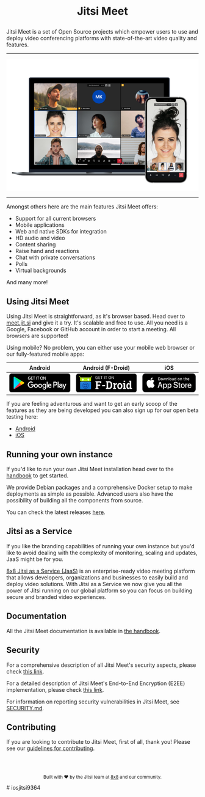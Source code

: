 # <p align="center">Jitsi Meet</p>

Jitsi Meet is a set of Open Source projects which empower users to use and deploy
video conferencing platforms with state-of-the-art video quality and features.

<hr />

<p align="center">
<img src="https://raw.githubusercontent.com/jitsi/jitsi-meet/master/readme-img1.png" width="900" />
</p>

<hr />

Amongst others here are the main features Jitsi Meet offers:

* Support for all current browsers
* Mobile applications
* Web and native SDKs for integration
* HD audio and video
* Content sharing
* Raise hand and reactions
* Chat with private conversations
* Polls
* Virtual backgrounds

And many more!

## Using Jitsi Meet

Using Jitsi Meet is straightforward, as it's browser based. Head over to [meet.jit.si](https://meet.jit.si) and give it a try. It's scalable and free to use. All you need is a Google, Facebook or GitHub account in order to start a meeting. All browsers are supported!

Using mobile? No problem, you can either use your mobile web browser or our fully-featured
mobile apps:

| Android | Android (F-Droid) | iOS |
|:-:|:-:|:-:|
| [<img src="resources/img/google-play-badge.png" height="50">](https://play.google.com/store/apps/details?id=org.jitsi.meet) | [<img src="resources/img/f-droid-badge.png" height="50">](https://f-droid.org/en/packages/org.jitsi.meet/) | [<img src="resources/img/appstore-badge.png" height="50">](https://itunes.apple.com/us/app/jitsi-meet/id1165103905) |

If you are feeling adventurous and want to get an early scoop of the features as they are being
developed you can also sign up for our open beta testing here:

* [Android](https://play.google.com/apps/testing/org.jitsi.meet)
* [iOS](https://testflight.apple.com/join/isy6ja7S)

## Running your own instance

If you'd like to run your own Jitsi Meet installation head over to the [handbook](https://jitsi.github.io/handbook/docs/devops-guide/) to get started.

We provide Debian packages and a comprehensive Docker setup to make deployments as simple as possible.
Advanced users also have the possibility of building all the components from source.

You can check the latest releases [here](https://jitsi.github.io/handbook/docs/releases).

## Jitsi as a Service

If you like the branding capabilities of running your own instance but you'd like
to avoid dealing with the complexity of monitoring, scaling and updates, JaaS might be
for you.

[8x8 Jitsi as a Service (JaaS)](https://jaas.8x8.vc) is an enterprise-ready video meeting platform that allows developers, organizations and businesses to easily build and deploy video solutions. With Jitsi as a Service we now give you all the power of Jitsi running on our global platform so you can focus on building secure and branded video experiences.

## Documentation

All the Jitsi Meet documentation is available in [the handbook](https://jitsi.github.io/handbook/).

## Security

For a comprehensive description of all Jitsi Meet's security aspects, please check [this link](https://jitsi.org/security).

For a detailed description of Jitsi Meet's End-to-End Encryption (E2EE) implementation,
please check [this link](https://jitsi.org/e2ee-whitepaper/).

For information on reporting security vulnerabilities in Jitsi Meet, see [SECURITY.md](./SECURITY.md).

## Contributing

If you are looking to contribute to Jitsi Meet, first of all, thank you! Please
see our [guidelines for contributing](CONTRIBUTING.md).

<br />
<br />

<footer>
<p align="center" style="font-size: smaller;">
Built with ❤️ by the Jitsi team at <a href="https://8x8.com" target="_blank">8x8</a> and our community.
</p>
</footer>
# iosjitsi9364
